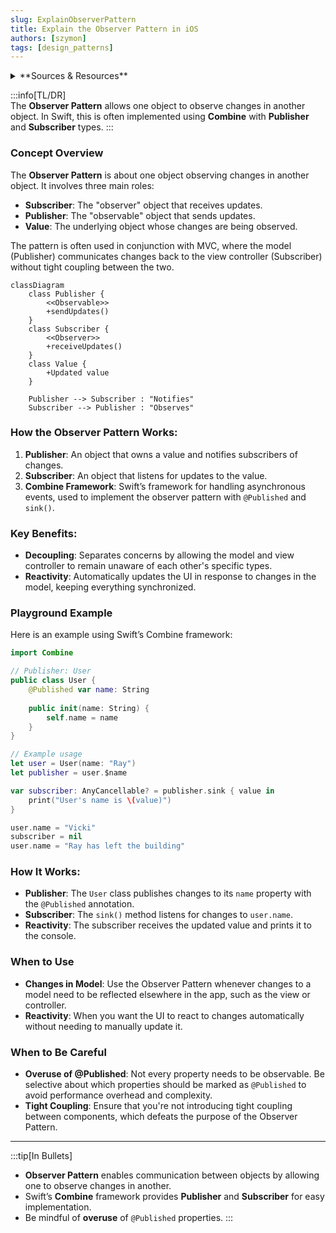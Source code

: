 ```yaml
---
slug: ExplainObserverPattern
title: Explain the Observer Pattern in iOS
authors: [szymon]
tags: [design_patterns]
---
```


<details>  
  <summary>**Sources & Resources**</summary>  

  **Main Source**: Ray Wenderlich - Design Patterns by Tutorials (2019)  
  **Further Reading**:  
  - [Observer | Refactoring Guru](https://refactoring.guru/design-patterns/observer)
  - [Observer | Design Patterns In Swift](https://github.com/ochococo/Design-Patterns-In-Swift?tab=readme-ov-file#-observer)
</details>

:::info[TL/DR]  
The **Observer Pattern** allows one object to observe changes in another object. In Swift, this is often implemented using **Combine** with **Publisher** and **Subscriber** types.
:::

### Concept Overview

The **Observer Pattern** is about one object observing changes in another object. It involves three main roles:

- **Subscriber**: The "observer" object that receives updates.
- **Publisher**: The "observable" object that sends updates.
- **Value**: The underlying object whose changes are being observed.

The pattern is often used in conjunction with MVC, where the model (Publisher) communicates changes back to the view controller (Subscriber) without tight coupling between the two.

```mermaid
classDiagram
    class Publisher {
        <<Observable>>
        +sendUpdates()
    }
    class Subscriber {
        <<Observer>>
        +receiveUpdates()
    }
    class Value {
        +Updated value
    }

    Publisher --> Subscriber : "Notifies"
    Subscriber --> Publisher : "Observes"
```

### How the Observer Pattern Works:
1. **Publisher**: An object that owns a value and notifies subscribers of changes.
2. **Subscriber**: An object that listens for updates to the value.
3. **Combine Framework**: Swift’s framework for handling asynchronous events, used to implement the observer pattern with `@Published` and `sink()`.

### Key Benefits:
- **Decoupling**: Separates concerns by allowing the model and view controller to remain unaware of each other's specific types.
- **Reactivity**: Automatically updates the UI in response to changes in the model, keeping everything synchronized.

### Playground Example

Here is an example using Swift’s Combine framework:

```swift
import Combine

// Publisher: User
public class User {
    @Published var name: String
    
    public init(name: String) {
        self.name = name
    }
}

// Example usage
let user = User(name: "Ray")
let publisher = user.$name

var subscriber: AnyCancellable? = publisher.sink { value in
    print("User's name is \(value)")
}

user.name = "Vicki"
subscriber = nil
user.name = "Ray has left the building"
```

### How It Works:
- **Publisher**: The `User` class publishes changes to its `name` property with the `@Published` annotation.
- **Subscriber**: The `sink()` method listens for changes to `user.name`.
- **Reactivity**: The subscriber receives the updated value and prints it to the console.

### When to Use

- **Changes in Model**: Use the Observer Pattern whenever changes to a model need to be reflected elsewhere in the app, such as the view or controller.
- **Reactivity**: When you want the UI to react to changes automatically without needing to manually update it.

### When to Be Careful

- **Overuse of @Published**: Not every property needs to be observable. Be selective about which properties should be marked as `@Published` to avoid performance overhead and complexity.
- **Tight Coupling**: Ensure that you're not introducing tight coupling between components, which defeats the purpose of the Observer Pattern.

---

:::tip[In Bullets]
- **Observer Pattern** enables communication between objects by allowing one to observe changes in another.
- Swift’s **Combine** framework provides **Publisher** and **Subscriber** for easy implementation.
- Be mindful of **overuse** of `@Published` properties.
:::
